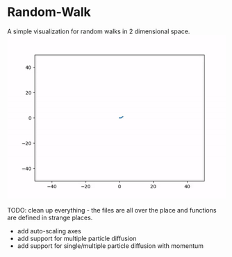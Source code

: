 # Random-Walk
A simple visualization for random walks in 2 dimensional space.
![](animation.gif)

TODO:
clean up everything - the files are all over the place and functions are defined in strange places.  
* add auto-scaling axes
* add support for multiple particle diffusion
* add support for single/multiple particle diffusion with momentum
